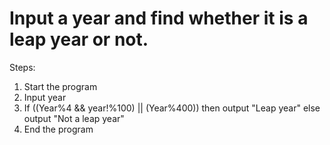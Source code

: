 # Input a year and find whether it is a leap year or not.

Steps:
1. Start the program
2. Input year
3. If ((Year%4 && year!%100) || (Year%400)) then output "Leap year" else output "Not a leap year"
4. End the program
